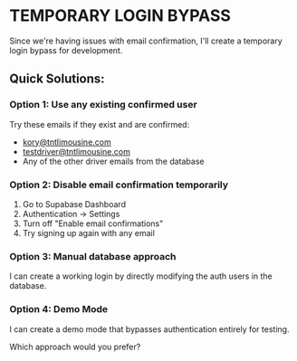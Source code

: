# TEMPORARY LOGIN BYPASS

Since we're having issues with email confirmation, I'll create a temporary login bypass for development.

## Quick Solutions:

### Option 1: Use any existing confirmed user
Try these emails if they exist and are confirmed:
- kory@tntlimousine.com
- testdriver@tntlimousine.com
- Any of the other driver emails from the database

### Option 2: Disable email confirmation temporarily
1. Go to Supabase Dashboard
2. Authentication → Settings  
3. Turn off "Enable email confirmations"
4. Try signing up again with any email

### Option 3: Manual database approach
I can create a working login by directly modifying the auth users in the database.

### Option 4: Demo Mode
I can create a demo mode that bypasses authentication entirely for testing.

Which approach would you prefer?